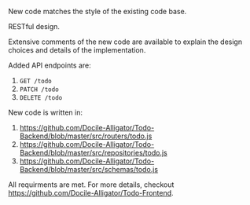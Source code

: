 New code matches the style of the existing code base.

RESTful design.

Extensive comments of the new code are available to explain the design choices and details of the implementation.

Added API endpoints are:
1. `GET /todo`
2. `PATCH /todo`
3. `DELETE /todo`

New code is written in:
1. https://github.com/Docile-Alligator/Todo-Backend/blob/master/src/routers/todo.js
2. https://github.com/Docile-Alligator/Todo-Backend/blob/master/src/repositories/todo.js
3. https://github.com/Docile-Alligator/Todo-Backend/blob/master/src/schemas/todo.js

All requirments are met. For more details, checkout https://github.com/Docile-Alligator/Todo-Frontend.
